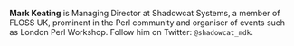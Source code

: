 **Mark Keating** is Managing Director at Shadowcat Systems, a member of FLOSS UK,
prominent in the Perl community and organiser of events such as London Perl
Workshop. Follow him on Twitter: `@shadowcat_mdk`.
